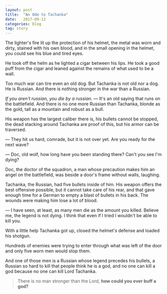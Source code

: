 ```yaml
---
layout: post
title:  "An Ode to Tachanka"
date:   2017-09-12
categories: blog
tag: story
---
```

The lighter's fire lit up the protection of his helmet, the metal was worn and dirty, stained with his own blood, and in the small opening in the helmet, you could see his blue and tired eyes.

He took off the helm as he lighted a cigar between his lips. He took a good puff from the cigar and leaned against the remains of what used to be a wall.

Too much war can tire even an old dog. But Tachanka is not old nor a dog. He is Russian. And there is nothing stronger in the war than a Russian.

*If you aren't russian, you die by a russian.* — It's an old saying that runs on the battlefield. And there is no one more Russian than Tachanka, blonde as the gold, tall as a mountain and robust as a bull.

His weapon has the largest caliber there is, his bullets cannot be stopped, the dead stacking around Tachanka are proof of this, but his armor can be traversed.

— They hit us hard, comrade, but it is not over yet. Are you ready for the next wave?

— Doc, old wolf, how long have you been standing there? Can't you see I'm dying?

Doc, the doctor of the squadron, a man whose precaution makes him an angel on the battlefield, was beside a door's frame without walls, laughing.

Tachanka, the Russian, had five bullets inside of him. His weapon offers the best offensive possible, but it cannot take care of his rear, and that gave enough time for a German to empty a blast of bullets in his back. The wounds were making him lose a lot of blood.

— I have seen, at least, as many men die as the amount you killed. Believe me, the legend is not dying. I think that even if I tried I wouldn't be able to kill you.

With a little help Tachanka got up, closed the helmet's defense and loaded his shotgun.

Hundreds of enemies were trying to enter through what was left of the door and only five worn men would stop them.

And one of those men is a Russian whose legend precedes his bullets, a Russian so hard to kill that people think he is a god, and no one can kill a god because no one can kill Lord Tachanka.

>   There is no man stronger than the Lord, **how could you ever buff a god?**